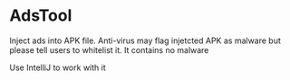 # AdsTool
Inject ads into APK file. Anti-virus may flag injetcted APK as malware but please tell users to whitelist it. It contains no malware

Use IntelliJ to work with it
